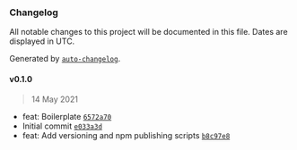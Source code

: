 ### Changelog

All notable changes to this project will be documented in this file. Dates are displayed in UTC.

Generated by [`auto-changelog`](https://github.com/CookPete/auto-changelog).

#### v0.1.0

> 14 May 2021

- feat: Boilerplate [`6572a70`](https://github.com/mattm-malone/with-retries/commit/6572a703f88ca5bff95694697ada2557143fa00b)
- Initial commit [`e033a3d`](https://github.com/mattm-malone/with-retries/commit/e033a3dd03ba666cc13b17b253921e7ff68e84b2)
- feat: Add versioning and npm publishing scripts [`b8c97e8`](https://github.com/mattm-malone/with-retries/commit/b8c97e8063d639b04d9437d0db3cdcd01e812489)
